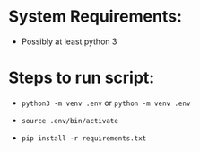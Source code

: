 # System Requirements:

- Possibly at least python 3 


# Steps to run script:

- ```python3 -m venv .env``` or ```python -m venv .env```

- ```source .env/bin/activate```
- ```pip install -r requirements.txt```